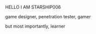 HELLO I AM STARSHIP006

game designer,
penetration tester,
gamer

but most importantly, learner

<!---
starship006/starship006 is a ✨ special ✨ repository because its `README.md` (this file) appears on your GitHub profile.
You can click the Preview link to take a look at your changes.
--->
